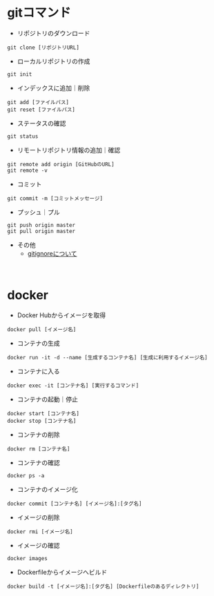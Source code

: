 # gitコマンド

* リポジトリのダウンロード

```
git clone [リポジトリURL]
```

* ローカルリポジトリの作成

```
git init
```

* インデックスに追加｜削除

```
git add [ファイルパス]
git reset [ファイルパス]
```

* ステータスの確認

```
git status
```

* リモートリポジトリ情報の追加｜確認

```
git remote add origin [GitHubのURL]
git remote -v
```

* コミット

```
git commit -m [コミットメッセージ]
```

* プッシュ｜プル

```
git push origin master
git pull origin master
```

* その他
  * [gitignoreについて](https://qiita.com/anqooqie/items/110957797b3d5280c44f)

<br>

# docker

* Docker Hubからイメージを取得

```
docker pull [イメージ名]
```

* コンテナの生成

```
docker run -it -d --name [生成するコンテナ名] [生成に利用するイメージ名] 
```

* コンテナに入る

```
docker exec -it [コンテナ名] [実行するコマンド]
```

* コンテナの起動｜停止

```
docker start [コンテナ名]
docker stop [コンテナ名]
```

* コンテナの削除

```
docker rm [コンテナ名]
```

* コンテナの確認

```
docker ps -a
```

* コンテナのイメージ化

```
docker commit [コンテナ名] [イメージ名]:[タグ名]
```

* イメージの削除

```
docker rmi [イメージ名]
```

* イメージの確認

```
docker images
```

* Dockerfileからイメージへビルド
```
docker build -t [イメージ名]:[タグ名] [Dockerfileのあるディレクトリ]
```






